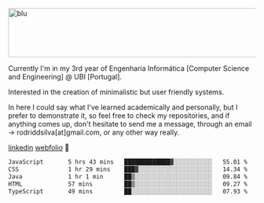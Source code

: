 
<img width="1415" height="100" alt="blu" src="https://github.com/rdsilva01/rdsilva01/assets/101207588/deb060e5-d035-4f09-b511-e3f50605b207">

Currently I'm in my 3rd year of Engenharia Informática [Computer Science and Engineering] @ UBI [Portugal].

Interested in the creation of minimalistic but user friendly systems.

In here I could say what I've learned academically and personally, but I prefer to demonstrate it, so feel free to check my repositories, and if anything comes up, don't hesitate to send me a message, through an email -> rodriddsilva[at]gmail.com, or any other way really.

[linkedin](https://www.linkedin.com/in/rodrigo-silva-455b291bb/)
[webfolio](https://rdsilva01.github.io/) 🏁

<!--START_SECTION:waka-->

```txt
JavaScript       5 hrs 43 mins   █████████████▓░░░░░░░░░░░   55.01 %
CSS              1 hr 29 mins    ███▓░░░░░░░░░░░░░░░░░░░░░   14.34 %
Java             1 hr 1 min      ██▒░░░░░░░░░░░░░░░░░░░░░░   09.84 %
HTML             57 mins         ██▒░░░░░░░░░░░░░░░░░░░░░░   09.27 %
TypeScript       49 mins         ██░░░░░░░░░░░░░░░░░░░░░░░   07.93 %
```

<!--END_SECTION:waka-->

